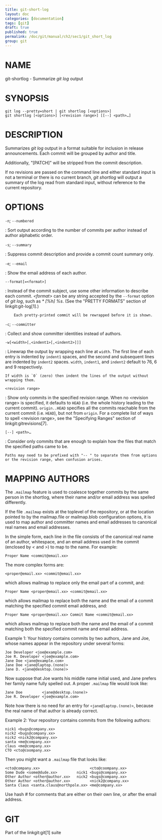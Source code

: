 ```yaml
---
title: git-short-log
layout: doc
categories: [documentation]
tags: [git]
draft: true
published: true
permalink: /doc/git/manual/ch2/sec1/git_short_log
group: git
---
```


NAME
====

git-shortlog - Summarize *git log* output

SYNOPSIS
========

    git log --pretty=short | git shortlog [<options>]
    git shortlog [<options>] [<revision range>] [[--] <path>…]

DESCRIPTION
===========

Summarizes *git log* output in a format suitable for inclusion in release announcements. Each commit will be grouped by author and title.

Additionally, "\[PATCH\]" will be stripped from the commit description.

If no revisions are passed on the command line and either standard input is not a terminal or there is no current branch, *git shortlog* will output a summary of the log read from standard input, without reference to the current repository.

OPTIONS
=======

`-n`; `--numbered`

:   Sort output according to the number of commits per author instead of author alphabetic order.

`-s`; `--summary`

:   Suppress commit description and provide a commit count summary only.

`-e`; `--email`

:   Show the email address of each author.

`--format[=<format>]`

:   Instead of the commit subject, use some other information to describe each commit. *&lt;format&gt;* can be any string accepted by the `--format` option of *git log*, such as *\* \[%h\] %s*. (See the "PRETTY FORMATS" section of linkgit:git-log\[1\].)

        Each pretty-printed commit will be rewrapped before it is shown.

`-c`; `--committer`

:   Collect and show committer identities instead of authors.

`-w[<width>[,<indent1>[,<indent2>]]]`

:   Linewrap the output by wrapping each line at `width`. The first line of each entry is indented by `indent1` spaces, and the second and subsequent lines are indented by `indent2` spaces. `width`, `indent1`, and `indent2` default to 76, 6 and 9 respectively.

    If width is `0` (zero) then indent the lines of the output without wrapping them.

`<revision range>`

:   Show only commits in the specified revision range. When no &lt;revision range&gt; is specified, it defaults to `HEAD` (i.e. the whole history leading to the current commit). `origin..HEAD` specifies all the commits reachable from the current commit (i.e. `HEAD`), but not from `origin`. For a complete list of ways to spell &lt;revision range&gt;, see the "Specifying Ranges" section of linkgit:gitrevisions\[7\].

`[--] <path>…`

:   Consider only commits that are enough to explain how the files that match the specified paths came to be.

    Paths may need to be prefixed with "-- " to separate them from options or the revision range, when confusion arises.

MAPPING AUTHORS
===============

The `.mailmap` feature is used to coalesce together commits by the same person in the shortlog, where their name and/or email address was spelled differently.

If the file `.mailmap` exists at the toplevel of the repository, or at the location pointed to by the mailmap.file or mailmap.blob configuration options, it is used to map author and committer names and email addresses to canonical real names and email addresses.

In the simple form, each line in the file consists of the canonical real name of an author, whitespace, and an email address used in the commit (enclosed by *&lt;* and *&gt;*) to map to the name. For example:

    Proper Name <commit@email.xx>

The more complex forms are:

    <proper@email.xx> <commit@email.xx>

which allows mailmap to replace only the email part of a commit, and:

    Proper Name <proper@email.xx> <commit@email.xx>

which allows mailmap to replace both the name and the email of a commit matching the specified commit email address, and:

    Proper Name <proper@email.xx> Commit Name <commit@email.xx>

which allows mailmap to replace both the name and the email of a commit matching both the specified commit name and email address.

Example 1: Your history contains commits by two authors, Jane and Joe, whose names appear in the repository under several forms:

    Joe Developer <joe@example.com>
    Joe R. Developer <joe@example.com>
    Jane Doe <jane@example.com>
    Jane Doe <jane@laptop.(none)>
    Jane D. <jane@desktop.(none)>

Now suppose that Joe wants his middle name initial used, and Jane prefers her family name fully spelled out. A proper `.mailmap` file would look like:

    Jane Doe         <jane@desktop.(none)>
    Joe R. Developer <joe@example.com>

Note how there is no need for an entry for `<jane@laptop.(none)>`, because the real name of that author is already correct.

Example 2: Your repository contains commits from the following authors:

    nick1 <bugs@company.xx>
    nick2 <bugs@company.xx>
    nick2 <nick2@company.xx>
    santa <me@company.xx>
    claus <me@company.xx>
    CTO <cto@coompany.xx>

Then you might want a `.mailmap` file that looks like:

    <cto@company.xx>                       <cto@coompany.xx>
    Some Dude <some@dude.xx>         nick1 <bugs@company.xx>
    Other Author <other@author.xx>   nick2 <bugs@company.xx>
    Other Author <other@author.xx>         <nick2@company.xx>
    Santa Claus <santa.claus@northpole.xx> <me@company.xx>

Use hash *\#* for comments that are either on their own line, or after the email address.

GIT
===

Part of the linkgit:git\[1\] suite

